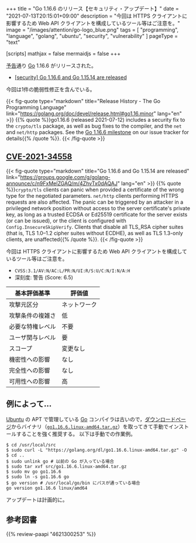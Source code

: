 +++
title = "Go 1.16.6 のリリース【セキュリティ・アップデート】"
date =  "2021-07-13T20:15:01+09:00"
description = "今回は HTTPS クライアントに影響するため Web API クライアントを構成しているツール等はご注意を。"
image = "/images/attention/go-logo_blue.png"
tags  = [ "programming", "language", "golang", "ubuntu", "security", "vulnerability" ]
pageType = "text"

[scripts]
  mathjax = false
  mermaidjs = false
+++

[予告](https://groups.google.com/g/golang-announce/c/JvWG9FUUYT0 "[security] Go 1.16.6 and Go 1.15.14 pre-announcement")通り [Go] 1.16.6 がリリースされた。

- [[security] Go 1.16.6 and Go 1.15.14 are released](https://groups.google.com/g/golang-announce/c/n9FxMelZGAQ/m/4ZhvTx0dAQAJ)

今回は1件の脆弱性修正を含んでいる。

{{< fig-quote type="markdown" title="Release History - The Go Programming Language" link="https://golang.org/doc/devel/release.html#go1.16.minor" lang="en" >}}
{{% quote %}}go1.16.6 (released 2021-07-12) includes a security fix to the `crypto/tls` package, as well as bug fixes to the compiler, and the `net` and `net/http` packages. See the [Go 1.16.6 milestone](https://github.com/golang/go/issues?q=milestone%3AGo1.16.6+label%3ACherryPickApproved) on our issue tracker for details{{% /quote %}}.
{{< /fig-quote >}}

## [CVE-2021-34558]

{{< fig-quote type="markdown" title="Go 1.16.6 and Go 1.15.14 are released" link="https://groups.google.com/g/golang-announce/c/n9FxMelZGAQ/m/4ZhvTx0dAQAJ" lang="en" >}}
{{% quote %}}`crypto/tls` clients can panic when provided a certificate of the wrong type for the negotiated parameters.  `net/http` clients performing HTTPS requests are also affected. The panic can be triggered by an attacker in a privileged network position without access to the server certificate's private key, as long as a trusted ECDSA or Ed25519 certificate for the server exists (or can be issued), or the client is configured with `Config.InsecureSkipVerify`. Clients that disable all TLS_RSA cipher suites (that is, TLS 1.0–1.2 cipher suites without ECDHE), as well as TLS 1.3-only clients, are unaffected{{% /quote %}}.
{{< /fig-quote >}}

今回は HTTPS クライアントに影響するため Web API クライアントを構成しているツール等はご注意を。

- `CVSS:3.1/AV:N/AC:L/PR:N/UI:R/S:U/C:N/I:N/A:H`
- 深刻度: 警告 (Score: 6.5)

| 基本評価基準 | 評価値 |
|--------|-------|
| 攻撃元区分 | ネットワーク |
| 攻撃条件の複雑さ | 低 |
| 必要な特権レベル | 不要 |
| ユーザ関与レベル | 要 |
| スコープ | 変更なし |
| 機密性への影響 | なし |
| 完全性への影響 | なし |
| 可用性への影響 | 高 |

## 例によって...

[Ubuntu] の APT で管理している [Go] コンパイラは古いので，[ダウンロードページ](https://golang.org/dl/ "Downloads - The Go Programming Language")からバイナリ（[`go1.16.6.linux-amd64.tar.gz`](https://golang.org/dl/go1.16.6.linux-amd64.tar.gz)）を取ってきて手動でインストールすることを強く推奨する。
以下は手動での作業例。

```text
$ cd /usr/local/src
$ sudo curl -L "https://golang.org/dl/go1.16.6.linux-amd64.tar.gz" -O
$ cd ..
$ sudo unlink go # 以前の Go が入っている場合
$ sudo tar xvf src/go1.16.6.linux-amd64.tar.gz
$ sudo mv go go1.16.6
$ sudo ln -s go1.16.6 go
$ go version # /usr/local/go/bin にパスが通っている場合
go version go1.16.6 linux/amd64
```

アップデートは計画的に。

[Go]: https://go.dev/
[Ubuntu]: https://www.ubuntu.com/ "The leading operating system for PCs, IoT devices, servers and the cloud | Ubuntu"
[CVE-2021-34558]: https://nvd.nist.gov/vuln/detail/CVE-2021-34558

## 参考図書

{{% review-paapi "4621300253" %}} <!-- プログラミング言語Go -->
